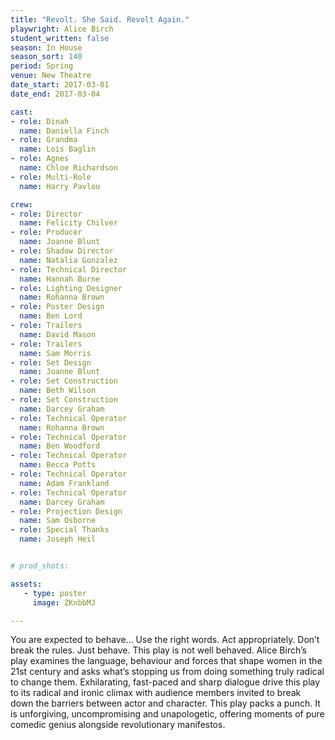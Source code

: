 ```yaml
---
title: "Revolt. She Said. Revolt Again."
playwright: Alice Birch
student_written: false
season: In House
season_sort: 140
period: Spring
venue: New Theatre
date_start: 2017-03-01
date_end: 2017-03-04

cast:
- role: Dinah
  name: Daniella Finch
- role: Grandma
  name: Lois Baglin
- role: Agnes
  name: Chloe Richardson
- role: Multi-Role
  name: Harry Pavlou

crew:
- role: Director
  name: Felicity Chilver
- role: Producer
  name: Joanne Blunt
- role: Shadow Director
  name: Natalia Gonzalez
- role: Technical Director
  name: Hannah Burne
- role: Lighting Designer
  name: Rohanna Brown
- role: Poster Design
  name: Ben Lord
- role: Trailers
  name: David Mason
- role: Trailers
  name: Sam Morris
- role: Set Design
  name: Joanne Blunt
- role: Set Construction
  name: Beth Wilson
- role: Set Construction
  name: Darcey Graham
- role: Technical Operator
  name: Rohanna Brown
- role: Technical Operator
  name: Ben Woodford
- role: Technical Operator
  name: Becca Potts
- role: Technical Operator
  name: Adam Frankland
- role: Technical Operator
  name: Darcey Graham
- role: Projection Design
  name: Sam Osborne
- role: Special Thanks
  name: Joseph Heil


# prod_shots: 

assets:
   - type: poster
     image: ZKnbbMJ

---
```


You are expected to behave… Use the right words. Act appropriately. Don’t break the rules. Just behave. This play is not well behaved. Alice Birch’s play examines the language, behaviour and forces that shape women in the 21st century and asks what’s stopping us from doing something truly radical to change them. Exhilarating, fast-paced and sharp dialogue drive this play to its radical and ironic climax with audience members invited to break down the barriers between actor and character. This play packs a punch. It is unforgiving, uncompromising and unapologetic, offering moments of pure comedic genius alongside revolutionary manifestos.
